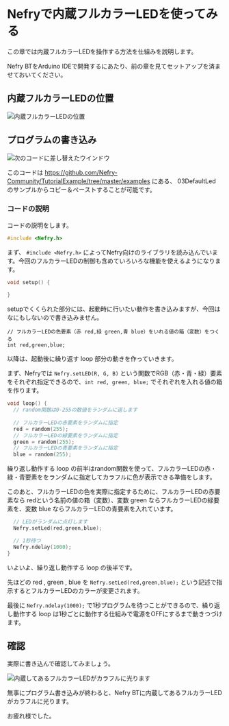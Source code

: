 # Nefryで内蔵フルカラーLEDを使ってみる

この章では内蔵フルカラーLEDを操作する方法を仕組みを説明します。

Nefry BTをArduino IDEで開発するにあたり、前の章を見てセットアップを済ませておいてください。

## 内蔵フルカラーLEDの位置

![内蔵フルカラーLEDの位置](03DefaultLed_01.jpg)

## プログラムの書き込み

![次のコードに差し替えたウインドウ](03DefaultLed_02.png)

このコードは https://github.com/Nefry-Community/TutorialExample/tree/master/examples にある、 03DefaultLed のサンプルからコピー＆ペーストすることが可能です。

### コードの説明

コードの説明をします。

```c
#include <Nefry.h>
```

まず、 ```#include <Nefry.h>``` によってNefry向けのライブラリを読み込んでいます。今回のフルカラーLEDの制御も含めていろいろな機能を使えるようになります。

```c
void setup() {
  
}
```

setupでくくられた部分には、起動時に行いたい動作を書き込みますが、今回はなにもしないので書き込みません。

```
// フルカラーLEDの色要素（赤 red,緑 green,青 blue）をいれる値の箱（変数）をつくる
int red,green,blue;
```

以降は、起動後に繰り返す loop 部分の動きを作っていきます。

まず、Nefryでは ```Nefry.setLED(R, G, B)``` という関数でRGB（赤・青・緑）要素をそれぞれ指定できるので、```int red, green, blue;``` でそれぞれを入れる値の箱を作ります。

```c
void loop() {
  // random関数は0-255の数値をランダムに返します
  
  // フルカラーLEDの赤要素をランダムに指定
  red = random(255);
  // フルカラーLEDの緑要素をランダムに指定
  green = random(255);
  // フルカラーLEDの青要素をランダムに指定
  blue = random(255);
```

繰り返し動作する loop の前半はrandom関数を使って、フルカラーLEDの赤・緑・青要素ををランダムに指定してカラフルに色が表示できる準備をします。

このあと、フルカラーLEDの色を実際に指定するために、フルカラーLEDの赤要素なら redという名前の値の箱（変数）、変数 green ならフルカラーLEDの緑要素を、変数 blue ならフルカラーLEDの青要素を入れています。

```c
  // LEDがランダムに点灯します
  Nefry.setLed(red,green,blue);

  // 1秒待つ
  Nefry.ndelay(1000);
}
```

いよいよ、繰り返し動作する loop の後半です。

先ほどの red  , green , blue を ```Nefry.setLed(red,green,blue);``` という記述で指示するとフルカラーLEDのカラーが変更されます。

最後に ```Nefry.ndelay(1000);``` で1秒プログラムを待つことができるので、繰り返し動作する loop は1秒ごとに動作する仕組みで電源をOFFにするまで動きつづけます。

## 確認

実際に書き込んで確認してみましょう。

![内蔵してあるフルカラーLEDがカラフルに光ります](03DefaultLed_03.png)

無事にプログラム書き込みが終わると、Nefry BTに内蔵してあるフルカラーLEDがカラフルに光ります。

お疲れ様でした。

